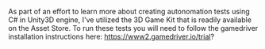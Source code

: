As part of an effort to learn more about creating autonomation tests using C# in Unity3D engine, I've utilized the 3D Game Kit that is readily available on the Asset Store. 
To run these tests you will need to follow the gamedriver installation instructions here: https://www2.gamedriver.io/trial?
